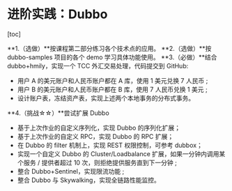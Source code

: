 # 进阶实践：Dubbo

[toc]

**1.（选做）**按课程第二部分练习各个技术点的应用。
**2.（选做）**按 dubbo-samples 项目的各个 demo 学习具体功能使用。
**3.（必做）**结合 dubbo+hmily，实现一个 TCC 外汇交易处理，代码提交到 GitHub:

- 用户 A 的美元账户和人民币账户都在 A 库，使用 1 美元兑换 7 人民币 ;
- 用户 B 的美元账户和人民币账户都在 B 库，使用 7 人民币兑换 1 美元 ;
- 设计账户表，冻结资产表，实现上述两个本地事务的分布式事务。

**4.（挑战☆☆）**尝试扩展 Dubbo

- 基于上次作业的自定义序列化，实现 Dubbo 的序列化扩展；
- 基于上次作业的自定义 RPC，实现 Dubbo 的 RPC 扩展；
- 在 Dubbo 的 filter 机制上，实现 REST 权限控制，可参考 dubbox；
- 实现一个自定义 Dubbo 的 Cluster/Loadbalance 扩展，如果一分钟内调用某个服务 / 提供者超过 10 次，则拒绝提供服务直到下一分钟 ;
- 整合 Dubbo+Sentinel，实现限流功能 ;
- 整合 Dubbo 与 Skywalking，实现全链路性能监控。
